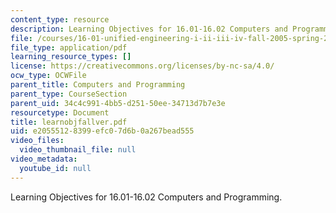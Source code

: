 ```yaml
---
content_type: resource
description: Learning Objectives for 16.01-16.02 Computers and Programming.
file: /courses/16-01-unified-engineering-i-ii-iii-iv-fall-2005-spring-2006/e20555128399efc07d6b0a267bead555_learnobjfallver.pdf
file_type: application/pdf
learning_resource_types: []
license: https://creativecommons.org/licenses/by-nc-sa/4.0/
ocw_type: OCWFile
parent_title: Computers and Programming
parent_type: CourseSection
parent_uid: 34c4c991-4bb5-d251-50ee-34713d7b7e3e
resourcetype: Document
title: learnobjfallver.pdf
uid: e2055512-8399-efc0-7d6b-0a267bead555
video_files:
  video_thumbnail_file: null
video_metadata:
  youtube_id: null
---
```

Learning Objectives for 16.01-16.02 Computers and Programming.